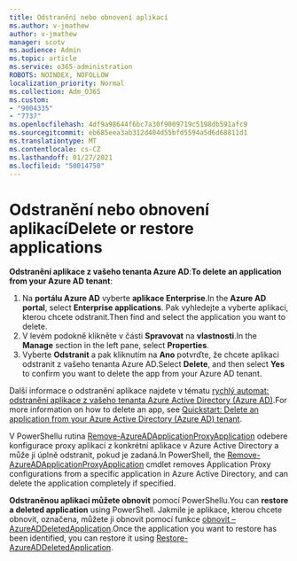 ```yaml
---
title: Odstranění nebo obnovení aplikací
ms.author: v-jmathew
author: v-jmathew
manager: scotv
ms.audience: Admin
ms.topic: article
ms.service: o365-administration
ROBOTS: NOINDEX, NOFOLLOW
localization_priority: Normal
ms.collection: Adm_O365
ms.custom:
- "9004335"
- "7737"
ms.openlocfilehash: 4df9a98644f6bc7a30f9009719c5198db591afc9
ms.sourcegitcommit: eb685eea3ab312d404d55bfd5594a5d6d68811d1
ms.translationtype: MT
ms.contentlocale: cs-CZ
ms.lasthandoff: 01/27/2021
ms.locfileid: "50014750"
---
```

# <a name="delete-or-restore-applications"></a><span data-ttu-id="e2bcc-102">Odstranění nebo obnovení aplikací</span><span class="sxs-lookup"><span data-stu-id="e2bcc-102">Delete or restore applications</span></span>

<span data-ttu-id="e2bcc-103">**Odstranění aplikace z vašeho tenanta Azure AD**:</span><span class="sxs-lookup"><span data-stu-id="e2bcc-103">**To delete an application from your Azure AD tenant**:</span></span>

1. <span data-ttu-id="e2bcc-104">Na **portálu Azure AD** vyberte **aplikace Enterprise**.</span><span class="sxs-lookup"><span data-stu-id="e2bcc-104">In the **Azure AD portal**, select **Enterprise applications**.</span></span> <span data-ttu-id="e2bcc-105">Pak vyhledejte a vyberte aplikaci, kterou chcete odstranit.</span><span class="sxs-lookup"><span data-stu-id="e2bcc-105">Then find and select the application you want to delete.</span></span>
2. <span data-ttu-id="e2bcc-106">V levém podokně klikněte v části **Spravovat** na **vlastnosti**.</span><span class="sxs-lookup"><span data-stu-id="e2bcc-106">In the **Manage** section in the left pane, select **Properties**.</span></span>
3. <span data-ttu-id="e2bcc-107">Vyberte **Odstranit** a pak kliknutím na **Ano** potvrďte, že chcete aplikaci odstranit z vašeho tenanta Azure AD.</span><span class="sxs-lookup"><span data-stu-id="e2bcc-107">Select **Delete**, and then select **Yes** to confirm you want to delete the app from your Azure AD tenant.</span></span>

<span data-ttu-id="e2bcc-108">Další informace o odstranění aplikace najdete v tématu [rychlý automat: odstranění aplikace z vašeho tenanta Azure Active Directory (Azure AD)](https://docs.microsoft.com/azure/active-directory/manage-apps/delete-application-portal#delete-an-application-from-your-azure-ad-tenant).</span><span class="sxs-lookup"><span data-stu-id="e2bcc-108">For more information on how to delete an app, see [Quickstart: Delete an application from your Azure Active Directory (Azure AD) tenant](https://docs.microsoft.com/azure/active-directory/manage-apps/delete-application-portal#delete-an-application-from-your-azure-ad-tenant).</span></span>

<span data-ttu-id="e2bcc-109">V PowerShellu rutina [Remove-AzureADApplicationProxyApplication](https://docs.microsoft.com/powershell/module/azuread/remove-azureadapplicationproxyapplication) odebere konfigurace proxy aplikací z konkrétní aplikace v Azure Active Directory a může ji úplně odstranit, pokud je zadaná.</span><span class="sxs-lookup"><span data-stu-id="e2bcc-109">In PowerShell, the [Remove-AzureADApplicationProxyApplication](https://docs.microsoft.com/powershell/module/azuread/remove-azureadapplicationproxyapplication) cmdlet removes Application Proxy configurations from a specific application in Azure Active Directory, and can delete the application completely if specified.</span></span>

<span data-ttu-id="e2bcc-110">**Odstraněnou aplikaci můžete obnovit** pomocí PowerShellu.</span><span class="sxs-lookup"><span data-stu-id="e2bcc-110">You can **restore a deleted application** using PowerShell.</span></span> <span data-ttu-id="e2bcc-111">Jakmile je aplikace, kterou chcete obnovit, označena, můžete ji obnovit pomocí funkce [obnovit – AzureADDeletedApplication](https://docs.microsoft.com/powershell/module/azuread/restore-azureaddeletedapplication).</span><span class="sxs-lookup"><span data-stu-id="e2bcc-111">Once the application you want to restore has been identified, you can restore it using [Restore-AzureADDeletedApplication](https://docs.microsoft.com/powershell/module/azuread/restore-azureaddeletedapplication).</span></span>
